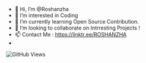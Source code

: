 - 👋 Hi, I’m @Roshanzha
- 👀 I’m interested in Coding
- 🌱 I’m currently learning Open Source Contribution.
- 💞️ I’m looking to collaborate on Intrresting Projects !
- 📫 Contact Me : https://linktr.ee/ROSHANZHA
- 
![GitHub Views](https://komarev.com/ghpvc/?username=roshanzha)

<!---
Roshanzha/Roshanzha is a ✨ special ✨ repository because its `README.md` (this file) appears on your GitHub profile.
You can click the Preview link to take a look at your changes.
--->
